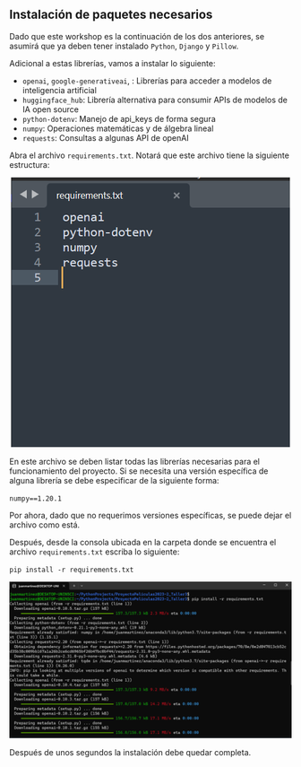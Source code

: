 ## Instalación de paquetes necesarios

Dado que este workshop es la continuación de los dos anteriores, se asumirá que ya deben tener instalado ``Python``, ``Django`` y ``Pillow``.

Adicional a estas librerías, vamos a instalar lo siguiente:

- ``openai``, ``google-generativeai``, : Librerías para acceder a modelos de inteligencia artificial
- ``huggingface_hub``: Librería alternativa para consumir APIs de modelos de IA open source
-  ``python-dotenv``: Manejo de api_keys de forma segura
-  ``numpy``: Operaciones matemáticas y de álgebra lineal
-  ``requests``: Consultas a algunas API de openAI

Abra el archivo ``requirements.txt``. Notará que este archivo tiene la siguiente estructura:

 <div align="center">
  <a>
    <img src="imgs/install1.png">
  </a>
  </div>

En este archivo se deben listar todas las librerías necesarias para el funcionamiento del proyecto. Si se necesita una versión específica de alguna librería se debe especificar de la siguiente forma:

``numpy==1.20.1``

Por ahora, dado que no requerimos versiones específicas, se puede dejar el archivo como está.

Después, desde la consola ubicada en la carpeta donde se encuentra el archivo ``requirements.txt`` escriba lo siguiente:

``pip install -r requirements.txt``

 <div align="center">
  <a>
    <img src="imgs/install2.png">
  </a>
  </div>

Después de unos segundos la instalación debe quedar completa.
